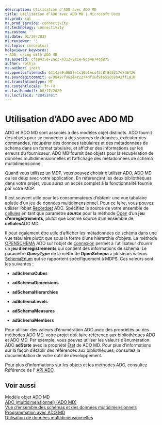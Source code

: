 ```yaml
---
description: Utilisation d’ADO avec ADO MD
title: Utilisation d’ADO avec ADO MD | Microsoft Docs
ms.prod: sql
ms.prod_service: connectivity
ms.technology: connectivity
ms.custom: ''
ms.date: 01/19/2017
ms.reviewer: ''
ms.topic: conceptual
helpviewer_keywords:
- ADO, using with ADO MD
ms.assetid: cfae435e-2ac3-4312-8c1e-9ca4a74cd875
author: rothja
ms.author: jroth
ms.openlocfilehash: 6314ae9a0682e1c10b1ecd45c8f8d5217e7d6426
ms.sourcegitcommit: e700497f962e4c2274df16d9e651059b42ff1a10
ms.translationtype: MT
ms.contentlocale: fr-FR
ms.lasthandoff: 08/17/2020
ms.locfileid: "88452401"
---
```

# <a name="using-ado-with-ado-md"></a>Utilisation d’ADO avec ADO MD
ADO et ADO MD sont associés à des modèles objet distincts. ADO fournit des objets pour se connecter à des sources de données, exécuter des commandes, récupérer des données tabulaires et des métadonnées de schéma dans un format tabulaire, et afficher des informations sur les erreurs du fournisseur. ADO MD fournit des objets pour la récupération de données multidimensionnelles et l’affichage des métadonnées de schéma multidimensionnel.  
  
 Quand vous utilisez un MDP, vous pouvez choisir d’utiliser ADO, ADO MD ou les deux avec votre application. En référençant les deux bibliothèques dans votre projet, vous aurez un accès complet à la fonctionnalité fournie par votre MDP.  
  
 Il est souvent utile pour les consommateurs d’obtenir une vue tabulaire aplatie d’un jeu de données multidimensionnel. Pour ce faire, vous pouvez utiliser l’objet [Recordset](../../../ado/reference/ado-api/recordset-object-ado.md) ADO. Spécifiez la source de votre ensemble de [cellules](../../../ado/reference/ado-md-api/cellset-object-ado-md.md) en tant que paramètre ***source*** pour la méthode [Open](../../../ado/reference/ado-api/open-method-ado-recordset.md) d’un **jeu d’enregistrements**, plutôt que comme source d’un ensemble de **cellules**ADO MD.  
  
 Il peut également être utile d’afficher les métadonnées de schéma dans une vue tabulaire plutôt que sous la forme d’une hiérarchie d’objets. La méthode [OPENSCHEMA](../../../ado/reference/ado-api/openschema-method.md) ADO sur l’objet de [connexion](../../../ado/reference/ado-api/connection-object-ado.md) permet à l’utilisateur d’ouvrir un **jeu d’enregistrements** qui contient des informations de schéma. Le paramètre ***QueryType*** de la méthode **OpenSchema** a plusieurs valeurs [SchemaEnum](../../../ado/reference/ado-api/schemaenum.md) qui se rapportent spécifiquement à MDPS. Ces valeurs sont les suivantes :  
  
-   **adSchemaCubes**  
  
-   **adSchemaDimensions**  
  
-   **adSchemaHierarchies**  
  
-   **adSchemaLevels**  
  
-   **adSchemaMeasures**  
  
-   **adSchemaMembers**  
  
 Pour utiliser des valeurs d’énumération ADO avec des propriétés ou des méthodes ADO MD, votre projet doit faire référence aux bibliothèques ADO et ADO MD. Par exemple, vous pouvez utiliser les valeurs d’énumération ADO **adState** avec la propriété [État](../../../ado/reference/ado-md-api/state-property-ado-md.md) de ADO MD. Pour plus d’informations sur la façon d’établir des références aux bibliothèques, consultez la documentation de votre outil de développement.  
  
 Pour plus d’informations sur les objets et les méthodes ADO, consultez Référence de l' [API ADO](../../../ado/reference/ado-api/ado-api-reference.md).  
  
## <a name="see-also"></a>Voir aussi  
 [Modèle objet ADO MD](../../../ado/reference/ado-md-api/ado-md-object-model.md)   
 [ADO (multidimensionnel) (ADO MD)](../../../ado/guide/multidimensional/ado-multidimensional-ado-md.md)   
 [Vue d’ensemble des schémas et des données multidimensionnels](../../../ado/guide/multidimensional/overview-of-multidimensional-schemas-and-data.md)   
 [Programmation avec ADO MD](../../../ado/guide/multidimensional/programming-with-ado-md.md)   
 [Utilisation de données multidimensionnelles](../../../ado/guide/multidimensional/working-with-multidimensional-data.md)
